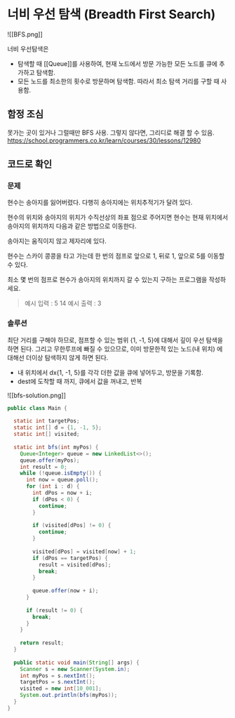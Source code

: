 # 너비 우선 탐색 (Breadth First Search)
![[BFS.png]]

너비 우선탐색은 
 - 탐색할 때 [[Queue]]를 사용하여, 현재 노드에서 방문 가능한 모든 노드를 큐에 추가하고 탐색함.
 - 모든 노드를 최소한의 횟수로 방문하며 탐색함. 따라서 최소 탐색 거리를 구할 때 사용함.

## 함정 조심
못가는 곳이 있거나 그럴때만 BFS 사용.
그렇지 않다면, 그리디로 해결 할 수 있음.
https://school.programmers.co.kr/learn/courses/30/lessons/12980

## 코드로 확인
### 문제
현수는 송아지를 잃어버렸다. 다행히 송아지에는 위치추적기가 달려 있다.

현수의 위치와 송아지의 위치가 수직선상의 좌표 점으로 주어지면 현수는 현재 위치에서 송아지의 위치까지 다음과 같은 방법으로 이동한다.

송아지는 움직이지 않고 제자리에 있다.

현수는 스카이 콩콩을 타고 가는데 한 번의 점프로 앞으로 1, 뒤로 1, 앞으로 5를 이동할 수 있다.

최소 몇 번의 점프로 현수가 송아지의 위치까지 갈 수 있는지 구하는 프로그램을 작성하세요.

> 예시 입력 : 5 14
> 예시 출력 : 3

### 솔루션
최단 거리를 구해야 하므로, 점프할 수 있는 범위 {1, -1, 5}에 대해서 깊이 우선 탐색을 하면 된다.
그리고 무한루프에 빠질 수 있으므로, 이미 방문한적 있는 노드(내 위치) 에 대해선 더이상 탐색하지 않게 하면 된다.
- 내 위치에서 dx{1, -1, 5}를 각각 더한 값을 큐에 넣어두고, 방문을 기록함.
- dest에 도착할 때 까지, 큐에서 값을 꺼내고, 반복

![[bfs-solution.png]]

```java
public class Main {  
  
  static int targetPos;  
  static int[] d = {1, -1, 5};  
  static int[] visited;  
  
  static int bfs(int myPos) {  
    Queue<Integer> queue = new LinkedList<>();  
    queue.offer(myPos);  
    int result = 0;  
    while (!queue.isEmpty()) {  
      int now = queue.poll();  
      for (int i : d) {  
        int dPos = now + i;  
        if (dPos < 0) {  
          continue;  
        }  
  
        if (visited[dPos] != 0) {  
          continue;  
        }  
  
        visited[dPos] = visited[now] + 1;  
        if (dPos == targetPos) {  
          result = visited[dPos];  
          break;  
        }  
  
        queue.offer(now + i);  
      }  
  
      if (result != 0) {  
        break;  
      }  
    }  
  
    return result;  
  }  
  
  public static void main(String[] args) {  
    Scanner s = new Scanner(System.in);  
    int myPos = s.nextInt();  
    targetPos = s.nextInt();  
    visited = new int[10_001];  
    System.out.println(bfs(myPos));  
  }  
}
```